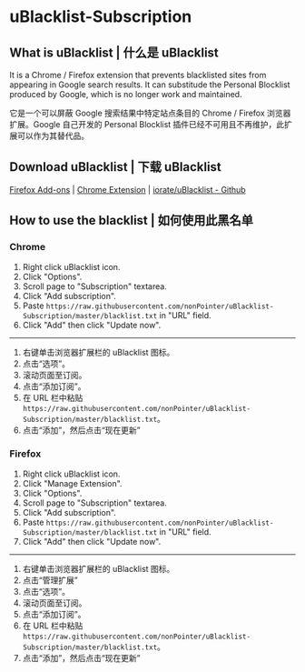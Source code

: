 # uBlacklist-Subscription

## What is uBlacklist | 什么是 uBlacklist

It is a Chrome / Firefox extension that prevents blacklisted sites from appearing in Google search results. It can substitude the Personal Blocklist produced by Google, which is no longer work and maintained.

它是一个可以屏蔽 Google 搜索结果中特定站点条目的 Chrome / Firefox 浏览器扩展。Google 自己开发的 Personal Blocklist 插件已经不可用且不再维护，此扩展可以作为其替代品。

## Download uBlacklist | 下载 uBlacklist

[Firefox Add-ons](https://addons.mozilla.org/en-US/firefox/addon/ublacklist/) | [Chrome Extension](https://chrome.google.com/webstore/detail/ublacklist/pncfbmialoiaghdehhbnbhkkgmjanfhe) | [iorate/uBlacklist - Github](https://github.com/iorate/uBlacklist)

## How to use the blacklist | 如何使用此黑名单

### Chrome

1. Right click uBlacklist icon.
2. Click "Options".
3. Scroll page to "Subscription" textarea.
4. Click "Add subscription".
5. Paste `https://raw.githubusercontent.com/nonPointer/uBlacklist-Subscription/master/blacklist.txt` in "URL" field.
6. Click "Add" then click "Update now".

<hr />

1. 右键单击浏览器扩展栏的 uBlacklist 图标。
2. 点击“选项”。
3. 滚动页面至订阅。
4. 点击“添加订阅”。
5. 在 URL 栏中粘贴 `https://raw.githubusercontent.com/nonPointer/uBlacklist-Subscription/master/blacklist.txt`。
6. 点击“添加”，然后点击“现在更新”

### Firefox

1. Right click uBlacklist icon.
2. Click "Manage Extension".
3. Click "Options".
4. Scroll page to "Subscription" textarea.
5. Click "Add subscription".
6. Paste `https://raw.githubusercontent.com/nonPointer/uBlacklist-Subscription/master/blacklist.txt` in "URL" field.
7. Click "Add" then click "Update now".

<hr />

1. 右键单击浏览器扩展栏的 uBlacklist 图标。
2. 点击“管理扩展”
3. 点击“选项”。
4. 滚动页面至订阅。
5. 点击“添加订阅”。
6. 在 URL 栏中粘贴 `https://raw.githubusercontent.com/nonPointer/uBlacklist-Subscription/master/blacklist.txt`。
7. 点击“添加”，然后点击“现在更新”

